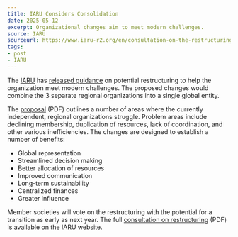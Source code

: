 ```yaml
---
title: IARU Considers Consolidation
date: 2025-05-12
excerpt: Organizational changes aim to meet modern challenges.
source: IARU
sourceurl: https://www.iaru-r2.org/en/consultation-on-the-restructuring-of-iaru/
tags:
- post
- IARU
---
```

The [IARU](https://www.iaru.org/) has [released guidance](https://www.iaru-r2.org/en/consultation-on-the-restructuring-of-iaru/) on potential restructuring to help the organization meet modern challenges. The proposed changes would combine the 3 separate regional organizations into a single global entity.

The [proposal](https://www.iaru-r2.org/wp-content/uploads/2025/04/IARU-Consultation-on-Proposed-Restructuring_march_2025.pdf) (PDF) outlines a number of areas where the currently independent, regional organizations struggle. Problem areas include declining membership, duplication of resources, lack of coordination, and other various inefficiencies. The changes are designed to establish a number of benefits:

- Global representation
- Streamlined decision making
- Better allocation of resources
- Improved communication
- Long-term sustainability
- Centralized finances
- Greater influence

Member societies will vote on the restructuring with the potential for a transition as early as next year. The full [consultation on restructuring](https://www.iaru-r2.org/wp-content/uploads/2025/04/IARU-Consultation-on-Proposed-Restructuring_march_2025.pdf) (PDF) is available on the IARU website.